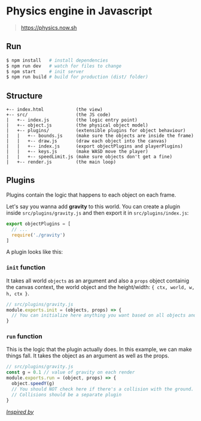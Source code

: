 # Physics engine in Javascript

> https://physics.now.sh

## Run

```sh
$ npm install   # install dependencies
$ npm run dev   # watch for files to change
$ npm start     # init server
$ npm run build # build for production (dist/ folder)
```

## Structure

```
+-- index.html            (the view)
+-- src/                  (the JS code)
|   +-- index.js          (the logic entry point)
|   +-- object.js         (the physical object model)
|   +-- plugins/          (extensible plugins for object behaviour)
|   |   +-- bounds.js     (make sure the objects are inside the frame)
|   |   +-- draw.js       (draw each object into the canvas)
|   |   +-- index.js      (export objectPlugins and playerPlugins)
|   |   +-- keys.js       (make WASD move the player)
|   |   +-- speedLimit.js (make sure objects don't get a fine)
|   +-- render.js         (the main loop)
```

## Plugins

Plugins contain the logic that happens to each object on each frame.

Let's say you wanna add **gravity** to this world. You can create a plugin inside `src/plugins/gravity.js` and then export it in `src/plugins/index.js`:

```js
export objectPlugins = [
  // ...
  require('./gravity')
]
```

A plugin looks like this:

### `init` function

It takes all world `objects` as an argument and also a `props` object containig the canvas context, the world object and the height/width: `{ ctx, world, w, h, ctx }`.

```js
// src/plugins/gravity.js
module.exports.init = (objects, props) => {
  // You can initialize here anything you want based on all objects and props
}
```

### `run` function

This is the logic that the plugin actually does. In this example, we can make things fall. It takes the object as an argument as well as the props.

```js
// src/plugins/gravity.js
const g = 0.1 // value of gravity on each render
module.exports.run = (object, props) => {
  object.speedY(g)
  // You should NOT check here if there's a collision with the ground.
  // Collisions should be a separate plugin
}
```


[*Inspired by*](https://www.graphitedigital.com/blog/build-your-own-basic-physics-engine-in-javascript)
